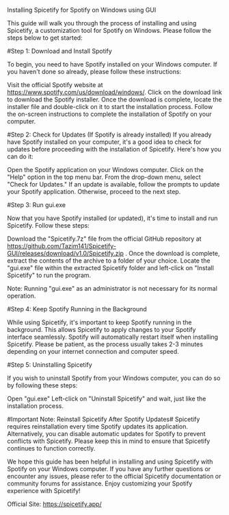 Installing Spicetify for Spotify on Windows using GUI

This guide will walk you through the process of installing and using Spicetify, a customization tool for Spotify on Windows. Please follow the steps below to get started:

#Step 1: Download and Install Spotify

To begin, you need to have Spotify installed on your Windows computer. If you haven't done so already, please follow these instructions:

Visit the official Spotify website at https://www.spotify.com/us/download/windows/.
Click on the download link to download the Spotify installer.
Once the download is complete, locate the installer file and double-click on it to start the installation process.
Follow the on-screen instructions to complete the installation of Spotify on your computer.

#Step 2: Check for Updates (If Spotify is already installed)
If you already have Spotify installed on your computer, it's a good idea to check for updates before proceeding with the installation of Spicetify. Here's how you can do it:

Open the Spotify application on your Windows computer.
Click on the "Help" option in the top menu bar.
From the drop-down menu, select "Check for Updates."
If an update is available, follow the prompts to update your Spotify application. Otherwise, proceed to the next step.

#Step 3: Run gui.exe

Now that you have Spotify installed (or updated), it's time to install and run Spicetify. Follow these steps:

Download the "Spicetify.7z" file from the official GitHub repository at https://github.com/Tazim141/Spicetify-GUI/releases/download/v1.0/Spicetify.zip .
Once the download is complete, extract the contents of the archive to a folder of your choice.
Locate the "gui.exe" file within the extracted Spicetify folder and left-click on "Install Spicetify" to run the program.

Note: Running "gui.exe" as an administrator is not necessary for its normal operation.

#Step 4: Keep Spotify Running in the Background

While using Spicetify, it's important to keep Spotify running in the background. This allows Spicetify to apply changes to your Spotify interface seamlessly. Spotify will automatically restart itself when installing Spicetify. Please be patient, as the process usually takes 2-3 minutes depending on your internet connection and computer speed.

#Step 5: Uninstalling Spicetify

If you wish to uninstall Spotify from your Windows computer, you can do so by following these steps:

Open "gui.exe"
Left-click on "Uninstall Spicetify" and wait, just like the installation process.

#Important Note: Reinstall Spicetify After Spotify Updates#
Spicetify requires reinstallation every time Spotify updates its application. Alternatively, you can disable automatic updates for Spotify to prevent conflicts with Spicetify. Please keep this in mind to ensure that Spicetify continues to function correctly.

We hope this guide has been helpful in installing and using Spicetify with Spotify on your Windows computer. If you have any further questions or encounter any issues, please refer to the official Spicetify documentation or community forums for assistance. Enjoy customizing your Spotify experience with Spicetify!

Official Site: https://spicetify.app/

